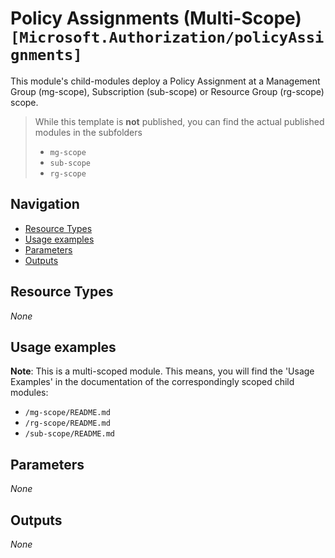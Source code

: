 # Policy Assignments (Multi-Scope) `[Microsoft.Authorization/policyAssignments]`

This module's child-modules deploy a Policy Assignment at a Management Group (mg-scope), Subscription (sub-scope) or Resource Group (rg-scope) scope.

> While this template is **not** published, you can find the actual published modules in the subfolders
> - `mg-scope`
> - `sub-scope`
> - `rg-scope`


## Navigation

- [Resource Types](#Resource-Types)
- [Usage examples](#Usage-examples)
- [Parameters](#Parameters)
- [Outputs](#Outputs)

## Resource Types

_None_

## Usage examples

**Note**: This is a multi-scoped module. This means, you will find the 'Usage Examples' in the documentation of the correspondingly scoped child modules:
- `/mg-scope/README.md`
- `/rg-scope/README.md`
- `/sub-scope/README.md`

## Parameters

_None_

## Outputs

_None_
